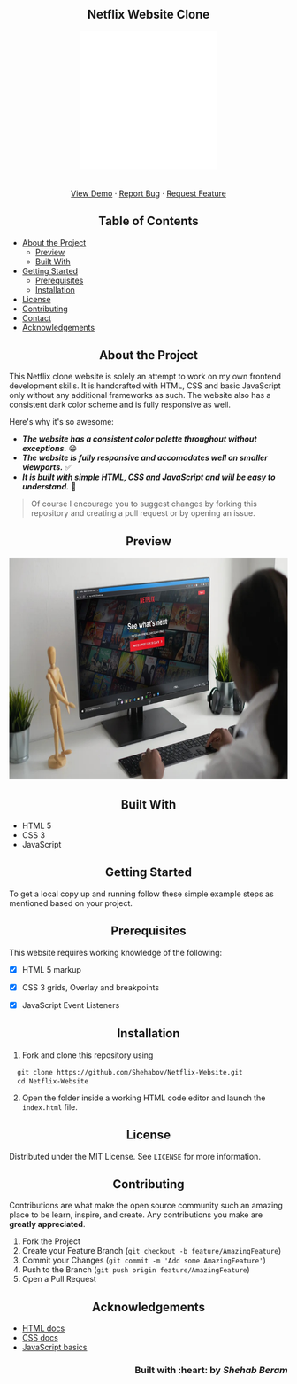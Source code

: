 <h2 align="center">Netflix Website Clone</h2>

<p align="center">
   <img src="img/Preview.gif" alt="Logo" height=250 width=250/>
</p>

<!-- PROJECT LOGO -->
  <p align="center">
    <br />
    <a href="https://github.com/Shehabov/Netflix-Website">View Demo</a>
    ·
    <a href="https://github.com/Shehabov/Netflix-Website/issues">Report Bug</a>
    ·
    <a href="https://github.com/Shehabov/Netflix-Website/issues">Request Feature</a>
  </p>

<!-- TABLE OF CONTENTS -->
<h2 align="center">Table of Contents</h2>

- [About the Project](#about-the-project)
  - [Preview](#preview)
  - [Built With](#built-with)
- [Getting Started](#getting-started)
  - [Prerequisites](#prerequisites)
  - [Installation](#installation)
- [License](#license)
- [Contributing](#contributing)
- [Contact](#contact)
- [Acknowledgements](#acknowledgements)



<!-- ABOUT THE PROJECT -->

<h2 align="center">About the Project</h2>

This Netflix clone website is solely an attempt to work on my own frontend development skills. It is handcrafted with HTML, CSS and basic JavaScript only without any additional frameworks as such. The website also has a consistent dark color scheme and is fully responsive as well. 


Here's why it's so awesome:  

- ***The website has a consistent color palette throughout without exceptions.*** 😁  
- ***The website is fully responsive and accomodates well on smaller viewports.*** ✅  
- ***It is built with simple HTML, CSS and JavaScript and will be easy to understand.*** 🖖  

> Of course I encourage you to suggest changes by forking this repository and creating a pull request or by opening an issue.

<!-- Preview -->
<h2 align="center">Preview</h2>

<p align="center"><img src="img/mockup1.jpg" height=400 width=800/></p>


<!-- BUILT WITH -->  

<h2 align="center">Built With</h2>

- HTML 5
- CSS 3
- JavaScript

<!-- GETTING STARTED -->

<h2 align="center">Getting Started</h2>

To get a local copy up and running follow these simple example steps as mentioned based on your project.  

<!-- PREREQUISITES -->

<h2 align="center">Prerequisites</h2>

This website requires working knowledge of the following: 

- [x] HTML 5 markup
- [x] CSS 3 grids, Overlay and breakpoints
- [x] JavaScript Event Listeners


<!-- INSTALLATION -->
<h2 align="center">Installation</h2>

1. Fork and clone this repository using  

```
  git clone https://github.com/Shehabov/Netflix-Website.git
  cd Netflix-Website 
```  

2. Open the folder inside a working HTML code editor and launch the `index.html` file.


<!-- LICENSE -->  

<h2 align="center">License</h2>

Distributed under the MIT License. See `LICENSE` for more information.  



<!-- CONTRIBUTING -->
<h2 align="center">Contributing</h2>

Contributions are what make the open source community such an amazing place to be learn, inspire, and create. Any contributions you make are **greatly appreciated**.

1. Fork the Project
2. Create your Feature Branch (`git checkout -b feature/AmazingFeature`)
3. Commit your Changes (`git commit -m 'Add some AmazingFeature'`)
4. Push to the Branch (`git push origin feature/AmazingFeature`)
5. Open a Pull Request  

<!-- ACKNOWLEDGEMENTS -->

<h2 align="center">Acknowledgements</h2>

* [HTML docs](https://www.w3schools.com/html/)
* [CSS docs](https://www.w3schools.com/css/default.asp)
* [JavaScript basics](https://www.w3schools.com/js/default.asp)

<h3 align="right">Built with :heart: by <em>Shehab Beram</em></h3>

